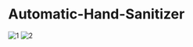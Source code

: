# Automatic-Hand-Sanitizer
![1](https://user-images.githubusercontent.com/84577788/119212890-f9b4a580-bad8-11eb-9a9d-10cf5d49f953.jpeg)
![2](https://user-images.githubusercontent.com/84577788/119213043-0be31380-bada-11eb-9f24-842d8627e20e.jpeg)
